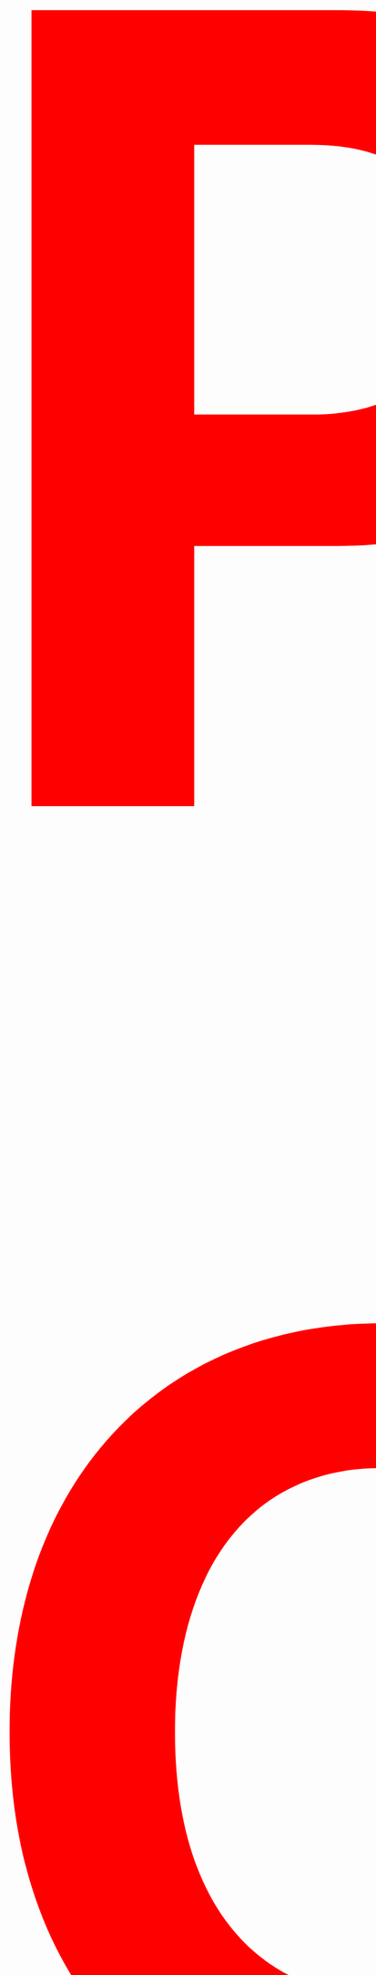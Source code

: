 <html>
<head>
	<title>SPARK</title>
</head>

<body background="D:\image\28.jpg">
<h1><span style="font-size: 20in; color: red;">POI</span>
<h1 >&nbsp;&nbsp;&nbsp;<SPAN STYLE="FONT-SIZE:18PT;">SPARK COMPANY&nbsp;</SPAN>&nbsp;&nbsp;&nbsp;&nbsp;&nbsp;&nbsp;&nbsp;&nbsp;&nbsp;&nbsp;&nbsp;&nbsp;&nbsp;&nbsp;&nbsp;&nbsp;&nbsp;&nbsp;&nbsp;&nbsp;&nbsp;&nbsp;&nbsp;&nbsp;&nbsp;&nbsp;&nbsp;&nbsp;&nbsp;&nbsp;&nbsp;&nbsp;&nbsp;&nbsp;&nbsp;&nbsp;&nbsp;&nbsp;&nbsp;&nbsp;&nbsp;&nbsp;&nbsp;&nbsp;&nbsp;&nbsp;&nbsp;&nbsp;&nbsp;&nbsp;&nbsp;&nbsp;&nbsp;&nbsp;&nbsp;&nbsp;&nbsp;&nbsp;ABOUT&nbsp;&nbsp;&nbsp;&nbsp;&nbsp;SEARCH&nbsp;&nbsp;&nbsp;&nbsp;&nbsp;&nbsp;&nbsp;&nbsp;CONTENTS&nbsp;&nbsp;&nbsp;&nbsp;&nbsp;&nbsp;&nbsp;&nbsp;</h1>
<h2> the men is men</h2>

<p class="class">ABOUT</p>
<h1 >&nbsp;&nbsp;&nbsp;<SPAN STYLE="FONT-SIZE:18PT;">SPARK COMPANY&nbsp;</SPAN>&nbsp;&nbsp;&nbsp;&nbsp;&nbsp;&nbsp;&nbsp;&nbsp;&nbsp;&nbsp;&nbsp;&nbsp;&nbsp;&nbsp;&nbsp;&nbsp;&nbsp;&nbsp;&nbsp;&nbsp;&nbsp;&nbsp;&nbsp;&nbsp;&nbsp;&nbsp;&nbsp;&nbsp;&nbsp;&nbsp;&nbsp;&nbsp;&nbsp;&nbsp;&nbsp;&nbsp;&nbsp;&nbsp;&nbsp;&nbsp;&nbsp;&nbsp;&nbsp;&nbsp;&nbsp;&nbsp;&nbsp;&nbsp;&nbsp;&nbsp;&nbsp;&nbsp;&nbsp;&nbsp;&nbsp;&nbsp;&nbsp;&nbsp;ABOUT&nbsp;&nbsp;&nbsp;&nbsp;&nbsp;SEARCH&nbsp;&nbsp;&nbsp;&nbsp;&nbsp;&nbsp;&nbsp;&nbsp;CONTENTS&nbsp;&nbsp;&nbsp;&nbsp;&nbsp;&nbsp;&nbsp;&nbsp;</h1>
<h2> the men is men</h2>

<p class="class">ABOUT</p>
<h1 >&nbsp;&nbsp;&nbsp;<SPAN STYLE="FONT-SIZE:18PT;">SPARK COMPANY&nbsp;</SPAN>&nbsp;&nbsp;&nbsp;&nbsp;&nbsp;&nbsp;&nbsp;&nbsp;&nbsp;&nbsp;&nbsp;&nbsp;&nbsp;&nbsp;&nbsp;&nbsp;&nbsp;&nbsp;&nbsp;&nbsp;&nbsp;&nbsp;&nbsp;&nbsp;&nbsp;&nbsp;&nbsp;&nbsp;&nbsp;&nbsp;&nbsp;&nbsp;&nbsp;&nbsp;&nbsp;&nbsp;&nbsp;&nbsp;&nbsp;&nbsp;&nbsp;&nbsp;&nbsp;&nbsp;&nbsp;&nbsp;&nbsp;&nbsp;&nbsp;&nbsp;&nbsp;&nbsp;&nbsp;&nbsp;&nbsp;&nbsp;&nbsp;&nbsp;ABOUT&nbsp;&nbsp;&nbsp;&nbsp;&nbsp;SEARCH&nbsp;&nbsp;&nbsp;&nbsp;&nbsp;&nbsp;&nbsp;&nbsp;CONTENTS&nbsp;&nbsp;&nbsp;&nbsp;&nbsp;&nbsp;&nbsp;&nbsp;</h1>
<h2> the men is men</h2>

<p class="class">ABOUT</p>
<h1 >&nbsp;&nbsp;&nbsp;<SPAN STYLE="FONT-SIZE:18PT;">SPARK COMPANY&nbsp;</SPAN>&nbsp;&nbsp;&nbsp;&nbsp;&nbsp;&nbsp;&nbsp;&nbsp;&nbsp;&nbsp;&nbsp;&nbsp;&nbsp;&nbsp;&nbsp;&nbsp;&nbsp;&nbsp;&nbsp;&nbsp;&nbsp;&nbsp;&nbsp;&nbsp;&nbsp;&nbsp;&nbsp;&nbsp;&nbsp;&nbsp;&nbsp;&nbsp;&nbsp;&nbsp;&nbsp;&nbsp;&nbsp;&nbsp;&nbsp;&nbsp;&nbsp;&nbsp;&nbsp;&nbsp;&nbsp;&nbsp;&nbsp;&nbsp;&nbsp;&nbsp;&nbsp;&nbsp;&nbsp;&nbsp;&nbsp;&nbsp;&nbsp;&nbsp;ABOUT&nbsp;&nbsp;&nbsp;&nbsp;&nbsp;SEARCH&nbsp;&nbsp;&nbsp;&nbsp;&nbsp;&nbsp;&nbsp;&nbsp;CONTENTS&nbsp;&nbsp;&nbsp;&nbsp;&nbsp;&nbsp;&nbsp;&nbsp;</h1>
<h2> the men is men</h2>

<p class="class">ABOUT</p>

GLOBAL WARMINGS


</body>
</html>
